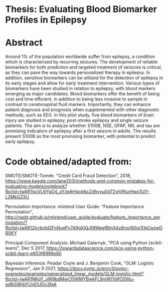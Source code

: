 # Thesis: Evaluating Blood Biomarker Profiles in Epilepsy

# Abstract
Around 1% of the population worldwide suffer from epilepsy, a condition which is characterized by recurring seizures. The development of reliable biomarkers for both prediction and targeted treatment of seizures is critical, as they can pave the way towards personalized therapy in epilepsy. In addition, sensitive biomarkers can be utilized for the detection of epilepsy in its early stages and allow for early treatment intervention. Various types of biomarkers have been studied in relation to epilepsy, with blood markers emerging as major candidates. Blood biomarkers offer the benefit of being cost and time efficient, in addition to being less invasive to sample in contrast to cerebrospinal fluid markers. Importantly, they can enhance patient diagnosis and prognosis when supplemented with other diagnostic methods, such as EEG. In this pilot study, five blood biomarkers of brain injury are studied in epilepsy, post-stroke epilepsy and single seizure patients. The aim is to analyze whether S100B, NSE, GFAP, NfL and tau are promising indicators of epilepsy after a first seizure in adults. The results present S100B as the most promising biomarker, with potential to predict early epilepsy.

# Code obtained/adapted from:
  SMOTE/SMOTE-Tomek: "Credit Card Fraud Detection", 2018, https://www.kaggle.com/lane203j/methods-and-common-mistakes-for-evaluating-models/notebook?fbclid=IwAR1lscVL6YgO4_oYzeAHqckIkcZdhyyu0d72vhjfKurHwx1UI1-L2MkGZXU
  
  Permutation Importance: mlxtend User Guide: "Feature Importance Permutation", http://rasbt.github.io/mlxtend/user_guide/evaluate/feature_importance_permutation/?fbclid=IwAR12lcrbnld2FnNuePy749gXiQJf8WegfBtnX4z8rxcN0ur51eCezwDRSKY
  
  Principal Component Analysis: Michael Galarnyk, "PCA using Python (scikit-learn)", Dec 5 2017, https://towardsdatascience.com/pca-using-python-scikit-learn-e653f8989e60
  
  Bayesian Inference: Peadar Coyle and J. Benjamin Cook, "GLM: Logistic Regression", Jan 9 2021, https://docs.pymc.io/en/v3/pymc-examples/examples/generalized_linear_models/GLM-logistic.html?fbclid=IwAR1NKpY_oW9bdMwCl5WMYBwkFL9m907difOSWu-edN3I8hbYUnElUDo3feA
